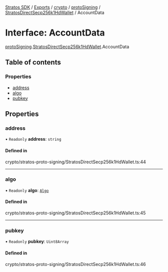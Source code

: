 [Stratos SDK](../README.md) / [Exports](../modules.md) / [crypto](../modules/crypto.md) / [protoSigning](../modules/crypto.protoSigning.md) / [StratosDirectSecp256k1HdWallet](../modules/crypto.protoSigning.StratosDirectSecp256k1HdWallet.md) / AccountData

# Interface: AccountData

[protoSigning](../modules/crypto.protoSigning.md).[StratosDirectSecp256k1HdWallet](../modules/crypto.protoSigning.StratosDirectSecp256k1HdWallet.md).AccountData

## Table of contents

### Properties

- [address](crypto.protoSigning.StratosDirectSecp256k1HdWallet.AccountData.md#address)
- [algo](crypto.protoSigning.StratosDirectSecp256k1HdWallet.AccountData.md#algo)
- [pubkey](crypto.protoSigning.StratosDirectSecp256k1HdWallet.AccountData.md#pubkey)

## Properties

### address

• `Readonly` **address**: `string`

#### Defined in

crypto/stratos-proto-signing/StratosDirectSecp256k1HdWallet.ts:44

___

### algo

• `Readonly` **algo**: [`Algo`](../modules/crypto.protoSigning.StratosDirectSecp256k1HdWallet.md#algo)

#### Defined in

crypto/stratos-proto-signing/StratosDirectSecp256k1HdWallet.ts:45

___

### pubkey

• `Readonly` **pubkey**: `Uint8Array`

#### Defined in

crypto/stratos-proto-signing/StratosDirectSecp256k1HdWallet.ts:46
